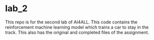 # lab_2
This repo is for the second lab of AI4ALL.
This code contains the reinforcement machine learning model which trains a car to stay in the track.
This also has the original and completed files of the assignment.
